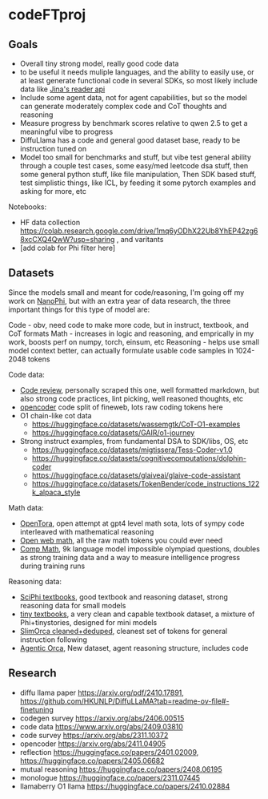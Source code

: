 # codeFTproj

## Goals
 - Overall tiny strong model, really good code data
 - to be useful it needs muliple languages, and the ability to easily use, or at least generate functional code in several SDKs, so most likely include data like [Jina's reader api](https://jina.ai/reader/)
 - Include some agent data, not for agent capabilities, but so the model can generate moderately complex code and CoT thoughts and reasoning
 - Measure progress by benchmark scores relative to qwen 2.5 to get a meaningful vibe to progress
 - DiffuLlama has a code and general good dataset base, ready to be instruction tuned on
 - Model too small for benchmarks and stuff, but vibe test general ability through a couple test cases, some easy/med leetcode dsa stuff, then some general python stuff, like file manipulation, Then SDK based stuff, test simplistic things, like ICL, by feeding it some pytorch examples and asking for more, etc

Notebooks:
 - HF data collection https://colab.research.google.com/drive/1mq6yODhX22Ub8YhEP42zg68xcCXQ4QwW?usp=sharing , and varitants
 - [add colab for Phi filter here]

## Datasets 

Since the models small and meant for code/reasoning, I'm going off my work on [NanoPhi](https://github.com/VatsaDev/NanoPhi), but with an extra year of data research, the three important things for this type of model are:

Code - obv, need code to make more code, but in instruct, textbook, and CoT formats
Math - increases in logic and reasoning, and emprically in my work, boosts perf on numpy, torch, einsum, etc
Reasoning - helps use small model context better, can actually formulate usable code samples in 1024-2048 tokens

Code data:
 - [Code review](https://huggingface.co/datasets/VatsaDev/code-review), personally scraped this one, well formatted markdown, but also strong code practices, lint picking, well reasoned thoughts, etc
 - [opencoder](https://huggingface.co/datasets/OpenCoder-LLM/fineweb-code-corpus) code split of fineweb, lots raw coding tokens here
 - O1 chain-like cot data
   - https://huggingface.co/datasets/wassemgtk/CoT-O1-examples
   - https://huggingface.co/datasets/GAIR/o1-journey
 - Strong instruct examples, from fundamental DSA to SDK/libs, OS, etc
   - https://huggingface.co/datasets/migtissera/Tess-Coder-v1.0
   - https://huggingface.co/datasets/cognitivecomputations/dolphin-coder
   - https://huggingface.co/datasets/glaiveai/glaive-code-assistant
   - https://huggingface.co/datasets/TokenBender/code_instructions_122k_alpaca_style

Math data:
 - [OpenTora](https://huggingface.co/datasets/SciPhi/open-tora), open attempt at gpt4 level math sota, lots of sympy code interleaved with mathematical reasoning
 - [Open web math](https://huggingface.co/datasets/open-web-math/open-web-math), all the raw math tokens you could ever need
 - [Comp Math](https://raw.githubusercontent.com/Programming-Competitions/AIMO-Competition/refs/heads/main/total.txt), 9k language model impossible olympiad questions, doubles as strong training data and a way to measure intelligence progress during training runs

Reasoning data:
 - [SciPhi textbooks](https://huggingface.co/datasets/SciPhi/textbooks-are-all-you-need-lite), good textbook and reasoning dataset, strong reasoning data for small models
 - [tiny textbooks](https://huggingface.co/datasets/nampdn-ai/tiny-textbooks), a very clean and capable textbook dataset, a mixture of Phi+tinystories, designed for mini models
 - [SlimOrca cleaned+deduped](https://huggingface.co/datasets/Open-Orca/slimorca-deduped-cleaned-corrected), cleanest set of tokens for general instruction following
 - [Agentic Orca](https://huggingface.co/datasets/microsoft/orca-agentinstruct-1M-v1), New dataset, agent reasoning structure, includes code

## Research 

 - diffu llama paper https://arxiv.org/pdf/2410.17891, https://github.com/HKUNLP/DiffuLLaMA?tab=readme-ov-file#-finetuning
 - codegen survey https://arxiv.org/abs/2406.00515
 - code data https://www.arxiv.org/abs/2409.03810
 - code survey https://arxiv.org/abs/2311.10372
 - opencoder https://arxiv.org/abs/2411.04905
 - reflection https://huggingface.co/papers/2401.02009, https://huggingface.co/papers/2405.06682
 - mutual reasoning https://huggingface.co/papers/2408.06195
 - monologue https://huggingface.co/papers/2311.07445
 - llamaberry O1 llama https://huggingface.co/papers/2410.02884
